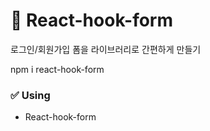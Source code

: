 # 🌈 React-hook-form

로그인/회원가입 폼을 라이브러리로 간편하게 만들기

npm i react-hook-form

### ✅ Using
- React-hook-form
